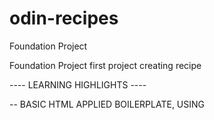 # odin-recipes
Foundation Project

Foundation Project first project creating recipe

---- LEARNING HIGHLIGHTS ----

-- BASIC HTML APPLIED BOILERPLATE, USING <title>, USING HEADING TAGS & P ELEMENTS

-- INSERTING IMAGES, USING & UNDERSTANDING <alt> <href> width & height ATTRIBUTES

-- LEARNING TO LINK FILE PAGES USING index.html AS THE ROOT

-- MADE SURE TO USE git add & git commit FREQUENTLY TO BETTER UNDERSTAND AND PUT PRACTICE TO USING THE TERMINAL

-- COMMANDS FREQUENTLY USED
    -- ls
    -- ls -F
    -- cd
    -- cd ~
    -- pwd
    -- git add
    -- git commit -m ""
    -- git status
    -- git log
    -- got push
    -- touch
    -- mv
    -- rm 
    -- rm -r
    -- mkdir
    -- clear
    -- exit
    -- google-chrome &
    -- code
    

    7/4/24
    ADDED CSS CHANGES AS WELL AS HOME PAGE LINKS ON RECIPE PAGES